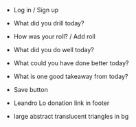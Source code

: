 - Log in / Sign up

- What did you drill today?

- How was your roll? / Add roll

- What did you do well today?

- What could you have done better today?

- What is one good takeaway from today?

- Save button

- Leandro Lo donation link in footer

- large abstract translucent triangles in bg
